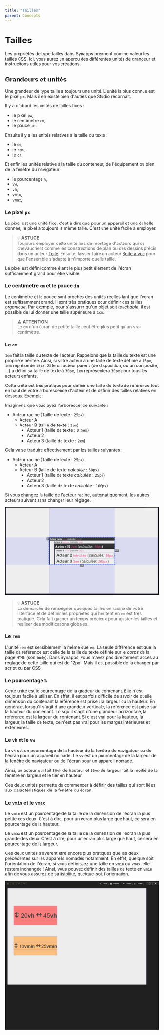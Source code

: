 ```yaml
---
title: "Tailles"
parent: Concepts
---
```


# Tailles

Les propriétés de type tailles dans Synapps prennent comme valeur les tailles CSS. Ici, vous aurez un aperçu des différentes unités de grandeur et instructions utiles pour vos créations.

## Grandeurs et unités

Une grandeur de type taille a toujours une unité. L'unité la plus connue est le pixel `px`. Mais il en existe bien d'autres que Studio reconnaît.

Il y a d'abord les unités de tailles fixes :
- le pixel `px`,
- le centimètre `cm`,
- le pouce `in`.

Ensuite il y a les unités relatives à la taille du texte :
- le `em`,
- le `rem`,
- le `ch`.

Et enfin les unités relative à la taille du conteneur, de l'équipement ou bien de la fenêtre du navigateur :
- le pourcentage `%`,
- `vw`,
- `vh`,
- `vmin`,
- `vmax`,

### Le pixel `px`

Le pixel est une unité fixe, c'est à dire que pour un appareil et une échelle donnée, le pixel a toujours la même taille. C'est une unité facile à employer.

> 💡 **ASTUCE**<br>
> Toujours employer cette unité lors de montage d'acteurs qui se chevauchent comme les constructions de plan ou des dessins précis dans un acteur [Toile](./actor-types/layout-canvas.md). Ensuite, laisser faire un acteur [Boite à vue](./actor-types/layout-view-box.md) pour que l'ensemble s'adapte à n'importe quelle taille.

Le pixel est défini comme étant le plus petit élément de l'écran suffisamment grand pour être visible.

### Le centimètre `cm` et le pouce `in`

Le centimètre et le pouce sont proches des unités réelles tant que l'écran est suffisamment grand.
Il sont très pratiques pour définir des tailles *organique*. Par exemple, pour s'assurer qu'un objet soit *touchable*, il est possible de lui donner une taille supérieure à `1cm`.

> ⚠️ **ATTENTION**<br>
> Le `cm` d'un écran de petite taille peut être plus petit qu'un vrai centimètre.


### Le `em`

`1em` fait la taille du texte de l'acteur. Rappelons que la taille du texte est une propriété héritée.
Ainsi, si votre acteur a une taille de texte définie à `15px`, `1em` représente `15px`.
Si le un acteur parent (de disposition, ou un composite, ...) a défini sa taille de texte à `30px`, `1em` représentera `30px` pour tous les acteurs enfants.

Cette unité est très pratique pour définir une taille de texte de référence tout en haut de votre arborescence d'acteur et de définir des tailles relatives en dessous.
Exemple:

Imaginons que vous ayez l'arborescence suivante :
- Acteur racine (Taille de texte : `25px`)
  - Acteur A
  - Acteur B (taille de texte : `2em`)
    - Acteur 1 (taille de texte : `0.5em`)
    - Acteur 2
    - Acteur 3 (taille de texte : `2em`)

Cela va se traduire effectivement par les tailles suivantes :
- Acteur racine (Taille de texte : `25px`)
  - Acteur A
  - Acteur B (taille de texte *calculée* : `50px`)
    - Acteur 1 (taille de texte *calculée* : `25px`)
    - Acteur 2
    - Acteur 3 (taille de texte *calculée* : `100px`)

Si vous changez la taille de l'acteur racine, automatiquement, les autres acteurs suivent sans changer leur réglage.

![SynApps](../assets/concepts/sizes/sample-em.gif)


> 💡 **ASTUCE**<br>
> La démarche de renseigner quelques tailles en racine de votre interface et de définir les propriétés qui héritent en `em` est très pratique. Cela fait gagner un temps précieux pour ajuster les tailles et réaliser des modifications globales.

### Le `rem`

L'unité `rem` est sensiblement la même que `em`. La seule différence est que la taille de référence est celle de la taille du texte définie sur le *corps* de la page `HTML` (son `body`). Dans Synapps, vous n'avez pas directement accès au réglage de cette taille qui est de 12px`. Mais il est possible de la changer par script ou par CSS.

### Le pourcentage `%`

Cette unité est le pourcentage de la gradeur du contenant. Elle n'est toujours facile à utiliser. En effet, il est parfois difficile de savoir de quelle dimension du contenant la référence est prise : la largeur ou la hauteur. En générale, lorsqu'il s'agit d'une grandeur verticale, la référence est prise sur la hauteur du contenant. Lorsqu'il s'agit d'une grandeur horizontale, la référence est la largeur du contenant. Si c'est vrai pour la hauteur, la largeur, la taille de texte, ce n'est pas vrai pour les marges intérieures et extérieures.

### Le `vh` et le `vw`

Le `vh` est un pourcentage de la hauteur de la fenêtre de navigateur ou de l'écran pour un appareil nomade.
Le `vw` est un pourcentage de la largeur de la fenêtre de navigateur ou de l'écran pour un appareil nomade.

Ainsi, un acteur qui fait `50vh` de hauteur et `33vw` de largeur fait la moitié de la fenêtre en largeur et le tier en hauteur.

Ces deux unités permette de commencer à définir des tailles qui sont liées aux caractéristiques de la fenêtre ou écran.

### Le `vmin` et le `vmax`

Le `vmin` est un pourcentage de la taille de la dimension de l'écran la plus petite des deux. C'est à dire, pour un écran plus large que haut, ce sera en pourcentage de la hauteur.

Le `vmax` est un pourcentage de la taille de la dimension de l'écran la plus grande des deux. C'est à dire, pour un écran plus large que haut, ce sera en pourcentage de la largeur.

Ces deux unités s'avèrent être encore plus pratiques que les deux précédentes sur les appareils nomades notamment. En effet, quelque soit l'orientation de l'écran, si vous définissez une taille en `vmin` ou `vmax`, elle restera inchangée !
Ainsi, vous pouvez définir des tailles de texte en `vmin` afin de vous assurez de sa lisibilité, quelque-soit l'orientation.


![SynApps](../assets/concepts/sizes/sample-vmin.gif)
